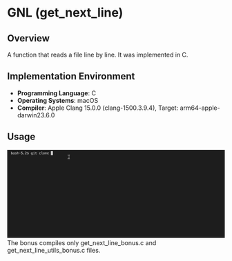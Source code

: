 # GNL (get_next_line)

## Overview
A function that reads a file line by line. It was implemented in C.

## Implementation Environment
- **Programming Language**: C
- **Operating Systems**: macOS
- **Compiler**: Apple Clang 15.0.0 (clang-1500.3.9.4), Target: arm64-apple-darwin23.6.0

## Usage
![gif](https://github.com/retakashi/GNL/blob/master/gnl.gif)
The bonus compiles only get_next_line_bonus.c and get_next_line_utils_bonus.c files.

